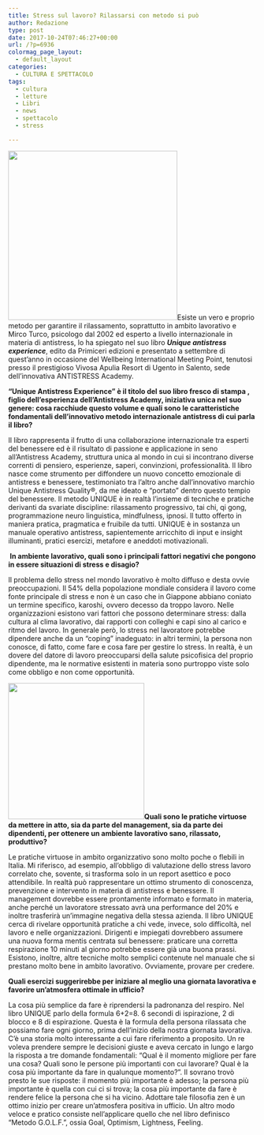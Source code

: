 ```yaml
---
title: Stress sul lavoro? Rilassarsi con metodo si può
author: Redazione
type: post
date: 2017-10-24T07:46:27+00:00
url: /?p=6936
colormag_page_layout:
  - default_layout
categories:
  - CULTURA E SPETTACOLO
tags:
  - cultura
  - letture
  - Libri
  - news
  - spettacolo
  - stress

---
```

<p class="Standard">
  <img decoding="async" loading="lazy" class=" wp-image-6865 alignleft" src="https://progressonline.it/wp-content/uploads/2017/10/received_1014266558715395-300x300.jpeg" alt="" width="343" height="343" />Esiste un vero e proprio metodo per garantire il rilassamento, soprattutto in ambito lavorativo e Mirco Turco, psicologo dal 2002 ed esperto a livello internazionale in materia di antistress, lo ha spiegato nel suo libro <b><i>Unique antistress experience</i></b>, edito da Primiceri edizioni e presentato a settembre di quest’anno in occasione del Wellbeing International Meeting Point, tenutosi presso il prestigioso Vivosa Apulia Resort di Ugento in Salento, sede dell’innovativa ANTISTRESS Academy.
</p>

<p class="Standard">
  <b>“Unique Antistress Experience” è il titolo del suo libro fresco di stampa , figlio dell’esperienza dell’Antistress Academy, iniziativa unica nel suo genere: cosa racchiude questo volume e quali sono le caratteristiche fondamentali dell’innovativo metodo internazionale antistress di cui parla il libro?</b>
</p>

<p class="Standard">
  Il libro rappresenta il frutto di una collaborazione internazionale tra esperti del benessere ed è il risultato di passione e applicazione in seno all’Antistress Academy, struttura unica al mondo in cui si incontrano diverse correnti di pensiero, esperienze, saperi, convinzioni, professionalità. Il libro nasce come strumento per diffondere un nuovo concetto emozionale di antistress e benessere, testimoniato tra l’altro anche dall’innovativo marchio Unique Antistress Quality®, da me ideato e “portato” dentro questo tempio del benessere. Il metodo UNIQUE è in realtà l’insieme di tecniche e pratiche derivanti da svariate discipline: rilassamento progressivo, tai chi, qi gong, programmazione neuro linguistica, mindfulness, ipnosi. Il tutto offerto in maniera pratica, pragmatica e fruibile da tutti. UNIQUE è in sostanza un manuale operativo antistress, sapientemente arricchito di input e insight illuminanti, pratici esercizi, metafore e aneddoti motivazionali.
</p>

<p class="Standard">
  <b> In ambiente lavorativo, quali sono i principali fattori negativi che pongono in essere situazioni di stress e disagio?</b>
</p>

<p class="Standard">
  Il problema dello stress nel mondo lavorativo è molto diffuso e desta ovvie preoccupazioni. Il 54% della popolazione mondiale considera il lavoro come fonte principale di stress e non è un caso che in Giappone abbiano coniato un termine specifico, karoshi, ovvero decesso da troppo lavoro. Nelle organizzazioni esistono vari fattori che possono determinare stress: dalla cultura al clima lavorativo, dai rapporti con colleghi e capi sino al carico e ritmo del lavoro. In generale però, lo stress nel lavoratore potrebbe dipendere anche da un “coping” inadeguato: in altri termini, la persona non conosce, di fatto, come fare e cosa fare per gestire lo stress. In realtà, è un dovere del datore di lavoro preoccuparsi della salute psicofisica del proprio dipendente, ma le normative esistenti in materia sono purtroppo viste solo come obbligo e non come opportunità.
</p>

<p class="Standard">
  <b><img decoding="async" loading="lazy" class=" wp-image-6868 alignright" src="https://progressonline.it/wp-content/uploads/2017/10/mircoturco2-300x300.jpg" alt="" width="276" height="276" />Quali sono le pratiche virtuose da mettere in atto, sia da parte del management, sia da parte dei dipendenti, per ottenere un ambiente lavorativo sano, rilassato, produttivo?</b>
</p>

<p class="Standard">
  Le pratiche virtuose in ambito organizzativo sono molto poche o flebili in Italia. Mi riferisco, ad esempio, all’obbligo di valutazione dello stress lavoro correlato che, sovente, si trasforma solo in un report asettico e poco attendibile. In realtà può rappresentare un ottimo strumento di conoscenza, prevenzione e intervento in materia di antistress e benessere. Il management dovrebbe essere prontamente informato e formato in materia, anche perché un lavoratore stressato avrà una performance del 20% e inoltre trasferirà un’immagine negativa della stessa azienda. Il libro UNIQUE cerca di rivelare opportunità pratiche a chi vede, invece, solo difficoltà, nel lavoro e nelle organizzazioni. Dirigenti e impiegati dovrebbero assumere una nuova forma mentis centrata sul benessere: praticare una corretta respirazione 10 minuti al giorno potrebbe essere già una buona prassi. Esistono, inoltre, altre tecniche molto semplici contenute nel manuale che si prestano molto bene in ambito lavorativo. Ovviamente, provare per credere.
</p>

<p class="Standard">
  <b>Quali esercizi suggerirebbe per iniziare al meglio una giornata lavorativa e favorire un’atmosfera ottimale in ufficio?</b>
</p>

<p class="Standard">
  La cosa più semplice da fare è riprendersi la padronanza del respiro. Nel libro UNIQUE parlo della formula 6+2=8. 6 secondi di ispirazione, 2 di blocco e 8 di espirazione. Questa è la formula della persona rilassata che possiamo fare ogni giorno, prima dell’inizio della nostra giornata lavorativa. C’è una storia molto interessante a cui fare riferimento a proposito. Un re voleva prendere sempre le decisioni giuste e aveva cercato in lungo e largo la risposta a tre domande fondamentali: “Qual è il momento migliore per fare una cosa? Quali sono le persone più importanti con cui lavorare? Qual è la cosa più importante da fare in qualunque momento?”. Il sovrano trovò presto le sue risposte: il momento più importante è adesso; la persona più importante è quella con cui ci si trova; la cosa più importante da fare è rendere felice la persona che si ha vicino. Adottare tale filosofia zen è un ottimo inizio per creare un’atmosfera positiva in ufficio. Un altro modo veloce e pratico consiste nell’applicare quello che nel libro definisco “Metodo G.O.L.F.”, ossia Goal, Optimism, Lightness, Feeling.
</p>